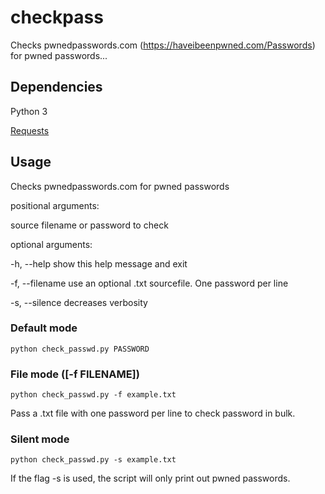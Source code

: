 # checkpass

Checks pwnedpasswords.com (https://haveibeenpwned.com/Passwords) for pwned passwords...

## Dependencies

Python 3

[Requests](http://docs.python-requests.org/en/master/)

## Usage

Checks pwnedpasswords.com for pwned passwords

positional arguments:

  source           filename or password to check

optional arguments:

  -h, --help       show this help message and exit

  -f, --filename   use an optional .txt sourcefile. One password per line

  -s, --silence  decreases verbosity


### Default mode 

`python check_passwd.py PASSWORD`


### File mode ([-f FILENAME])

`python check_passwd.py -f example.txt`

Pass a .txt file with one password per line to check password in bulk.

### Silent mode

`python check_passwd.py -s example.txt`

If the flag -s is used, the script will only print out pwned passwords.

